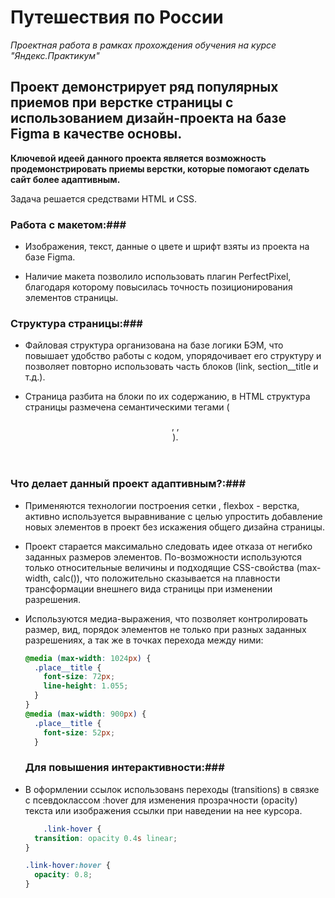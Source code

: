 # Путешествия по России #
*Проектная работа в рамках прохождения обучения на курсе "Яндекс.Практикум"*

## Проект демонстрирует ряд популярных приемов при верстке страницы с использованием дизайн-проекта на базе Figma в качестве основы. ##
__Ключевой идеей данного проекта является возможность продемонстрировать приемы верстки, которые помогают сделать сайт более адаптивным.__

Задача решается средствами HTML и CSS.

### Работа с макетом:###

* Изображения, текст, данные о цвете и шрифт взяты из проекта на базе Figma.

* Наличие макета позволило использовать плагин PerfectPixel, благодаря которому повысилась точность позиционирования элементов страницы.

### Структура страницы:###

* Файловая структура организована на базе логики БЭМ, что повышает удобство работы с кодом, упорядочивает его структуру и позволяет повторно использовать часть блоков (link, section__title и т.д.).

* Страница разбита на блоки по их содержанию, в HTML структура страницы размечена семантическими тегами (<header>, <content>, <footer>). 

### Что делает данный проект адаптивным?:###

* Применяются технологии построения сетки <grid>, flexbox - верстка, активно используется выравнивание с целью упростить добавление новых элементов в проект без искажения общего дизайна страницы.

* Проект старается максимально следовать идее отказа от негибко заданных размеров элементов. По-возможности используются только относительные величины и подходящие CSS-свойства (max-width, calc()), что положительно сказывается на плавности трансформации внешнего вида страницы при изменении разрешения.

* Используются медиа-выражения, что позволяет контролировать размер, вид, порядок элементов не только при разных заданных разрешениях, а так же в точках перехода между ними:

  ```css
  @media (max-width: 1024px) {
    .place__title {
      font-size: 72px;
      line-height: 1.055;
    }
  }
  @media (max-width: 900px) {
    .place__title {
      font-size: 52px;
    }
  ```
  ### Для повышения интерактивности:###

* В оформлении ссылок использованs переходы (transitions) в связке с псевдоклассом :hover для изменения прозрачности (opacity) текста или изображения ссылки при наведении на нее курсора.

  ```css
      .link-hover {
    transition: opacity 0.4s linear;
  }
  
  .link-hover:hover {
    opacity: 0.8;
  }
   ```
